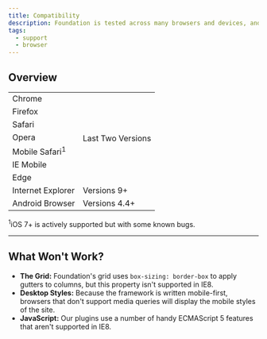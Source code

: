 ```yaml
---
title: Compatibility
description: Foundation is tested across many browsers and devices, and works back as far as IE9 and Android 4.4.
tags:
  - support
  - browser
---
```


## Overview

<table class="docs-compat-table">
  <tr>
    <td>Chrome</td>
    <td class="works" rowspan="7">Last Two Versions</td>
  </tr>
  <tr><td>Firefox</td></tr>
  <tr><td>Safari</td></tr>
  <tr><td>Opera</td></tr>
  <tr><td>Mobile Safari<sup>1</sup></td></tr>
  <tr><td>IE Mobile</td></tr>
  <tr><td>Edge</td></tr>
  <tr>
    <td>Internet Explorer</td>
    <td class="works">Versions 9+</td>
  </tr>
  <tr>
    <td>Android Browser</td>
    <td class="works">Versions 4.4+</td>
  </tr>
</table>

<sup>1</sup>iOS 7+ is actively supported but with some known bugs.

---

## What Won't Work?

- **The Grid:** Foundation's grid uses `box-sizing: border-box` to apply gutters to columns, but this property isn't supported in IE8.
- **Desktop Styles:** Because the framework is written mobile-first, browsers that don't support media queries will display the mobile styles of the site.
- **JavaScript:** Our plugins use a number of handy ECMAScript 5 features that aren't supported in IE8.
